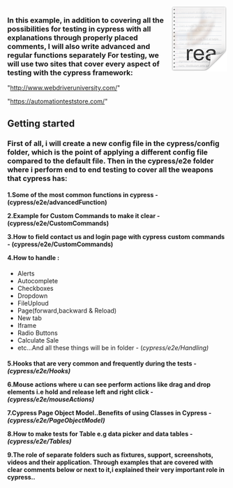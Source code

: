 <img src="icon.png" align="right" />
<h3>In this example, in addition to covering all the possibilities for testing in cypress with all explanations through properly placed comments,
I will also write advanced and regular functions separately
For testing, we will use two sites that cover every aspect of testing with the cypress framework:</h3>

"http://www.webdriveruniversity.com/"

"https://automationteststore.com/"

## Getting started

<h3>
First of all, i will create a new config file in the cypress/config folder, which is the point of applying a different config file compared to the default file.
Then in the cypress/e2e folder where i perform end to end testing to cover all the weapons that cypress has:
</h3>

<h4>
1.Some of the most common functions in cypress - <b>(cypress/e2e/advancedFunction)</b>

2.Example for Custom Commands to make it clear - <b>(cypress/e2e/CustomCommands)</b>

3.How to field contact us and login page with cypress custom commands - <b>(cypress/e2e/CustomCommands)</b>

4.How to handle :
</h4>

- Alerts
- Autocomplete
- Checkboxes
- Dropdown
- FileUploud
- Page(forward,backward & Reload)
- New tab
- Iframe
- Radio Buttons
- Calculate Sale
- etc...And all these things will be in folder - (<i>cypress/e2e/Handling)</i>
<h4>
5.Hooks that are very common and frequently during the tests - <i>(cypress/e2e/Hooks)</i>

6.Mouse actions where u can see perform actions like drag and drop elements i.e hold and release left and right click - <i>(cypress/e2e/mouseActions)</i>

7.Cypress Page Object Model..Benefits of using Classes in Cypress - <i>(cypress/e2e/PageObjectModel)</i>

8.How to make tests for Table e.g data picker and data tables - <i>(cypress/e2e/Tables)</i>


9.The role of separate folders such as fixtures, support, screenshots, videos and their application.
Through examples that are covered with clear comments below or next to it,i explained their very important role in cypress..
</h4>

